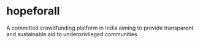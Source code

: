 # hopeforall

A committed crowdfunding platform in India aiming to provide transparent and sustainable aid to underprivileged communities

